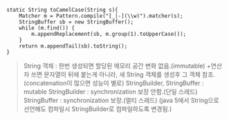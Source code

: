 	static String toCamelCase(String s){
	    Matcher m = Pattern.compile("[_|-](\\w)").matcher(s);
	    StringBuffer sb = new StringBuffer();
	    while (m.find()) {
	        m.appendReplacement(sb, m.group(1).toUpperCase());
	    }
	    return m.appendTail(sb).toString();
	}
>String 객체 : 한번 생성되면 할당된 메모리 공간 변화 없음.(immutable) +연산자 쓰면 문자열이 뒤에 붙는게 아니라, 새 String 객체를 생성후 그 객체 참조. (concatenation이 많으면 성능이 별로)
StringBuilder, StringBuffer : mutable
StringBuilder : synchronization 보장 안함.(단일 스레드)
StringBuffer : synchronization 보장.(멀티 스레드)
(java 5에서 String으로 선언해도 컴파일시 StringBuilder로 컴파일하도록 변경됨.)
